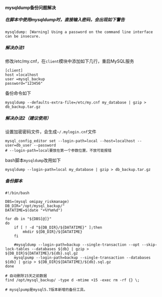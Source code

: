 #### mysqldump备份问题解决

##### 在脚本中使用mysqldump时，直接输入密码，会出现如下警告

```shell
mysqldump: [Warning] Using a password on the command line interface can be insecure.
```

##### 解决办法1

修改/etc/my.cnf，在`client`模块中添加如下几行，重启MySQL服务

```
[client]
host =localhost
user =mysql_backup
password="123456"
```

备份命令如下

```shell
mysqldump --defaults-extra-file=/etc/my.cnf my_database | gzip > db_backup.tar.gz
```

##### 解决办法2（建议使用）

设置加密密码文件，会生成`~/.mylogin.cnf`文件

```shell
mysql_config_editor set --login-path=local --host=localhost --user=db_user --password
# --login-path=local要放在第一个参数位置，不放可能报错
```

bash脚本`mysqldump`改用如下

```shell
mysqldump --login-path=local my_database | gzip > db_backup.tar.gz
```

##### 备份脚本

```shell
#!/bin/bash

DBS=(mysql omipay_riskmanage)
DB_DIR="/opt/mysql_backup/"
DATATIME=$(date "+%Y%m%d")

for db in "${DBS[@]}"
do
    if [ ! -d "${DB_DIR}/${DATATIME}" ];then
        mkdir ${DB_DIR}/${DATATIME}
    fi

    #mysqldump --login-path=backup --single-transaction --opt --skip-lock-tables --databases ${db} | gzip > ${DB_DIR}${DATATIME}/${db}.sql.gz
    mysqlpump --login-path=backup --single-transaction --databases ${db} | gzip > ${DB_DIR}${DATATIME}/${db}.sql.gz
done

# 自动删除15天之前数据
find /opt/mysql_backup/ -type d -mtime +15 -exec rm -rf {} \;

# mysqlpump是mysql5.7版本新增的备份工具。
```

